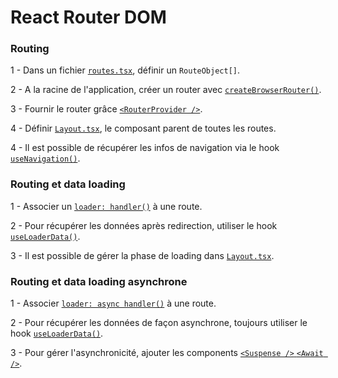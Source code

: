 # React Router DOM

### Routing

1 - Dans un fichier [`routes.tsx`](https://github.com/cberkane/react-theory/blob/master/packages/react-router/src/routes.tsx), définir un `RouteObject[]`.

2 - A la racine de l'application, créer un router avec [`createBrowserRouter()`](https://github.com/cberkane/react-theory/blob/master/packages/react-router/src/App.tsx#L5).

3 - Fournir le router grâce [`<RouterProvider />`](https://github.com/cberkane/react-theory/blob/master/packages/react-router/src/App.tsx#L6).

4 - Définir [`Layout.tsx`](https://github.com/cberkane/react-theory/blob/master/packages/react-router/src/Layout.tsx), le composant parent de toutes les routes.

4 - Il est possible de récupérer les infos de navigation via le hook [`useNavigation()`](https://github.com/cberkane/react-theory/blob/master/packages/react-router/src/Layout.tsx#L6).

### Routing et data loading

1 - Associer un [`loader: handler()`](https://github.com/cberkane/react-theory/blob/master/packages/react-router/src/routes.tsx#L16) à une route.

2 - Pour récupérer les données après redirection, utiliser le hook [`useLoaderData()`](https://github.com/cberkane/react-theory/blob/master/packages/react-router/src/pages/Foo.tsx).

3 - Il est possible de gérer la phase de loading dans [`Layout.tsx`](https://github.com/cberkane/react-theory/blob/master/packages/react-router/src/Layout.tsx).

### Routing et data loading asynchrone

1 - Associer [`loader: async handler()`](https://github.com/cberkane/react-theory/blob/master/packages/react-router/src/routes.tsx#L21) à une route.

2 - Pour récupérer les données de façon asynchrone, toujours utiliser le hook [`useLoaderData()`](https://github.com/cberkane/react-theory/blob/master/packages/react-router/src/pages/Bar#L9.tsx).

3 - Pour gérer l'asynchronicité, ajouter les components [`<Suspense />` `<Await />`](https://github.com/cberkane/react-theory/blob/master/packages/react-router/src/pages/Bar.tsx#L14).
